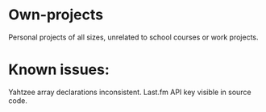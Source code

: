 # Own-projects
Personal projects of all sizes, unrelated to school courses or work projects.

# Known issues:
Yahtzee array declarations inconsistent.
Last.fm API key visible in source code.
